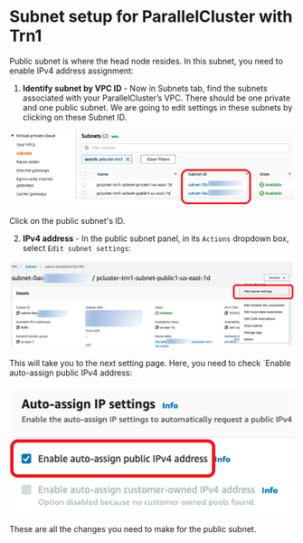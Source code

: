 # Subnet setup for ParallelCluster with Trn1

Public subnet is where the head node resides. In this subnet, you need to enable IPv4 address assignment:

1. **Identify subnet by VPC ID** - Now in Subnets tab, find the subnets associated with your ParallelCluster’s VPC. There should be one private and one public subnet. We are going to edit settings in these subnets by clicking on these Subnet ID.

![image info](../../images/subnets.png)

Click on the public subnet's ID.

2. **IPv4 address** - In the public subnet panel, in its `Actions` dropdown box, select `Edit subnet settings`:

![image info](../../images/edit-subnet.png)

This will take you to the next setting page. Here, you need to check `Enable auto-assign public IPv4 address:

![image info](../../images/ipv4.png)

These are all the changes you need to make for the public subnet.